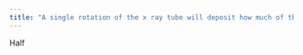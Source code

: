 ```yaml
---
title: "A single rotation of the x ray tube will deposit how much of the absorbed energy in the directly irradiated volume?"
---
```

Half

